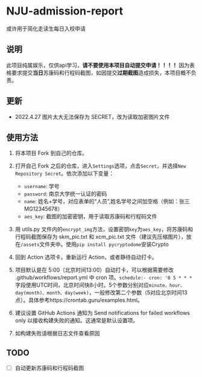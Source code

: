# NJU-admission-report
或许用于简化走读生每日入校申请
## 说明
此项目纯属娱乐，仅供api学习，**请不要使用本项目自动提交申请！！！！**
因为表格要求提交**当日**苏康码和行程码截图，如因提交**过期截图**造成损失，本项目概不负责。
## 更新
- 2022.4.27 图片太大无法保存为 SECRET，改为读取加密图片文件
##  使用方法
1. 将本项目 Fork 到自己的仓库。
2. 打开自己 Fork 之后的仓库，进入`Settings`选项，点击`Secret`，并选择`New Repository Secret`。依次添加以下变量：

    - `username`: 学号
    - `password`: 南京大学统一认证的密码
    - `name`: 姓名+学号，对应表单的“人员”,姓名学号之间加空格（例如：张三 MG12345678）
    - `aes_key`: 截图的加密密钥，用于读取苏康码和行程码文件
3. 用 utils.py 文件内的`encrypt_img`方法，设置密钥`key`为`aes_key`，将苏康码和行程码截图保存为 skm_pic.txt 和 xcm_pic.txt 文件（建议先压缩图片），放在`/assets`文件夹中。使用`pip install pycryptodome`安装Crypto
4. 回到 Action 选项卡，重新运行 Action，或者静待自动打卡。
5. 项目默认是在 5:00（北京时间13:00）自动打卡，可以根据需要修改 .github/workflows/report.yml 中 cron 项。`schedule:- cron: '0 5 * * *`字段使用UTC时间，北京时间快8小时。5个参数分别对应`minute、hour、day(month)、month、day(week)`，一般修改第二个参数（5对应北京时间13点）。具体参考https://crontab.guru/examples.html。
6. 建议设置 GitHub Actions 通知为 Send notifications for failed workflows only 以接收构建失败的通知。这通常是默认设置项。
7. 如构建失败请根据日志文件查看原因
## TODO
- [ ] 自动更新苏康码和行程码截图